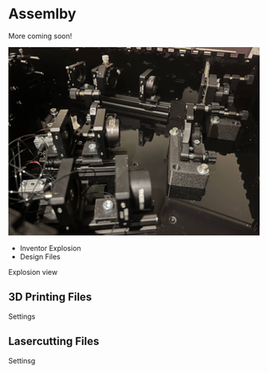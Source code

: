 # Assemlby

More coming soon!

![](IMAGES/SIMMO_1.png)

- Inventor Explosion
- Design Files

Explosion view

## 3D Printing Files

Settings

## Lasercutting Files

Settinsg
